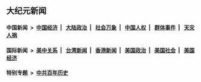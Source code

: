 ## 大纪元新闻

#### 中国新闻 &nbsp;>&nbsp; [中国经济](indexes/ncid283/README.md?06020445) &nbsp;| &nbsp; [大陆政治](indexes/ncid277/README.md?06020445) &nbsp;| &nbsp; [社会万象](indexes/ncid282/README.md?06020445) &nbsp;| &nbsp; [中国人权](indexes/ncid278/README.md?06020445) &nbsp;| &nbsp; [群体事件](indexes/ncid279/README.md?06020445) &nbsp;| &nbsp; [天灾人祸](indexes/ncid280/README.md?06020445)

#### 国际新闻 &nbsp;>&nbsp; [美中关系](indexes/nf1412576/README.md?06020445) &nbsp;| &nbsp; [台湾新闻](indexes/ncid1349361/README.md?06020445) &nbsp;| &nbsp; [香港新闻](indexes/ncid1349362/README.md?06020445) &nbsp;| &nbsp; [美国政治](indexes/ncid1078159/README.md?06020445) &nbsp;| &nbsp; [美国社会](indexes/ncid1078160/README.md?06020445) &nbsp;| &nbsp; [美国经济](indexes/ncid1078158/README.md?06020445)

#### 特别专题 &nbsp;>&nbsp; [中共百年历史](https://github.com/epoch-news/epoch-special/blob/master/README.md?06020445)  
